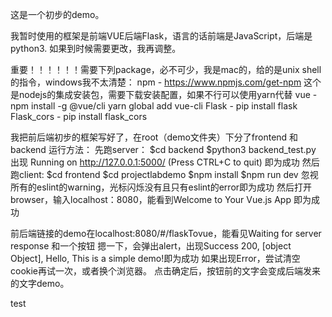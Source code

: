 这是一个初步的demo。

我暂时使用的框架是前端VUE后端Flask，语言的话前端是JavaScript，后端是python3. 如果到时候需要更改，我再调整。

重要！！！！！！需要下列package，必不可少，我是mac的，给的是unix shell的指令，windows我不太清楚：
npm - https://www.npmjs.com/get-npm 这个是nodejs的集成安装包，需要下载安装配置，如果不行可以使用yarn代替
vue -  	npm install -g @vue/cli
		yarn global add vue-cli
Flask - pip install flask
Flask_cors - pip install flask_cors

我把前后端初步的框架写好了，在root（demo文件夹）下分了frontend 和 backend
运行方法：
先跑server：
$cd backend
$python3 backend_test.py
出现 Running on http://127.0.0.1:5000/ (Press CTRL+C to quit) 即为成功
然后跑client:
$cd frontend
$cd projectlabdemo
$npm install
$npm run dev
忽视所有的eslint的warning，光标闪烁没有且只有eslint的error即为成功
然后打开browser，输入localhost：8080，能看到Welcome to Your Vue.js App 即为成功

前后端链接的demo在localhost:8080/#/flaskTovue，能看见Waiting for server response 和一个按钮
摁一下，会弹出alert，出现Success 200, [object Object], Hello, This is a simple demo!即为成功
如果出现Error，尝试清空cookie再试一次，或者换个浏览器。
点击确定后，按钮前的文字会变成后端发来的文字demo。

test